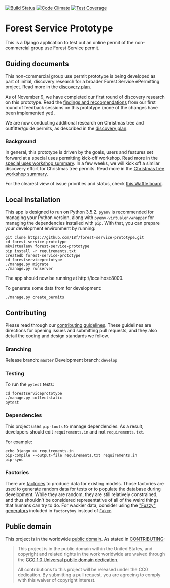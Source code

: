 [![Build Status](https://travis-ci.org/18F/forest-service-prototype.svg?branch=develop)](https://travis-ci.org/18F/forest-service-prototype)
[![Code Climate](https://codeclimate.com/github/18F/forest-service-prototype/badges/gpa.svg)](https://codeclimate.com/github/18F/forest-service-prototype)
[![Test Coverage](https://codeclimate.com/github/18F/forest-service-prototype/badges/coverage.svg)](https://codeclimate.com/github/18F/forest-service-prototype/coverage)


# Forest Service Prototype
This is a Django application to test out an online permit of the non-commercial group use Forest Service permit.

## Guiding documents

This non-commercial group use permit prototype is being developed as part of initial, discovery research for a broader Forest Service ePermitting project. Read more in the [discovery plan](https://github.com/18F/forest-service-prototype/raw/master/docs/discovery-plan.pdf).

As of November 9, we have completed our first round of discovery research on this prototype. Read the [findings and reccomendations](https://github.com/18F/forest-service-prototype/raw/master/docs/round1-findings-reccomendations.pdf) from our first round of feedback sessions on this prototype (none of the changes have been implemented yet).

We are now conducting additional research on Christmas tree and outfitter/guide permits, as described in the [discovery plan](https://github.com/18F/forest-service-prototype/raw/master/docs/discovery-plan.pdf).

### Background
In general, this prototype is driven by the goals, users and features set forward at a special uses permitting kick-off workshop. Read more in the [special uses workshop summary](https://github.com/18F/forest-service-prototype/raw/master/docs/special-uses-read-out.pdf). In a few weeks, we will kick off a similar discovery effort for Christmas tree permits. Read more in the [Christmas tree workshop summary](https://github.com/18F/forest-service-prototype/raw/master/docs/christmas-tree-read-out.pdf).

For the clearest view of issue priorities and status, check [this Waffle board](https://waffle.io/18F/forest-service-prototype).

## Local Installation

This app is designed to run on Python 3.5.2. `pyenv` is recommended for managing
your Python version, along with `pyenv-virtualenvwrapper` for managing the
dependencies installed with `pip`. With that, you can prepare your development
environment by running:

```
git clone https://github.com/18f/forest-service-prototype.git
cd forest-service-prototype
mkvirtualenv forest-service-prototype
pip install -r requirements.txt
createdb forest-service-prototype
cd forestserviceprototype
./manage.py migrate
./manage.py runserver
```

The app should now be running at http://localhost:8000.

To generate some data from for development:

```
./manage.py create_permits
```

## Contributing

Please read through our [contributing guidelines](CONTRIBUTING.md). These guidelines are directions for opening issues and submitting pull requests, and they also detail the coding and design standards we follow.

### Branching

Release branch: `master`
Development branch: `develop`

### Testing

To run the `pytest` tests:

```
cd forestserviceprototype
./manage.py collectstatic
pytest
```

### Dependencies

This project uses `pip-tools` to manage dependencies. As a result, developers
should edit `requirements.in` and not `requirements.txt`.

For example:

```
echo Django >> requirements.in
pip-compile --output-file requirements.txt requirements.in
pip-sync
```

### Factories

There are [factories](forestserviceprototype/specialuseform/factories.py) to produce data for existing models. Those factories are used to generate random data for tests or to populate the database during development. While they are random, they are still relatively constrained, and thus shouldn't be considered representative of all of the weird things that humans can try to do. For wackier data, consider using the ["Fuzzy" generators](https://factoryboy.readthedocs.io/en/latest/fuzzy.html) included in `factoryboy` instead of [`Faker`](faker.readthedocs.io/en/latest/).

## Public domain

This project is in the worldwide [public domain](LICENSE.md). As stated in [CONTRIBUTING](CONTRIBUTING.md):

> This project is in the public domain within the United States, and copyright and related rights in the work worldwide are waived through the [CC0 1.0 Universal public domain dedication](https://creativecommons.org/publicdomain/zero/1.0/).
>
> All contributions to this project will be released under the CC0 dedication. By submitting a pull request, you are agreeing to comply with this waiver of copyright interest.
